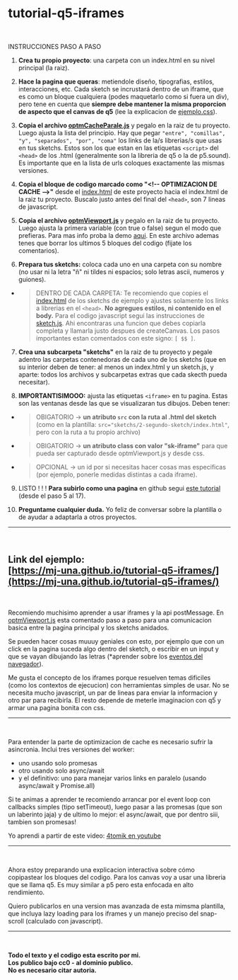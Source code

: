 # <br>tutorial-q5-iframes

<br>

INSTRUCCIONES PASO A PASO

1.  **Crea tu propio proyecto**: una carpeta con un index.html en su nivel principal (la raiz).

2.  **Hace la pagina que queras**: metiendole diseño, tipografias, estilos, interacciones, etc. Cada sketch se incrustará dentro de un iframe, que es como un bloque cualquiera (podes maquetarlo como si fuera un div), pero tene en cuenta que **siempre debe mantener la misma proporcion de aspecto que el canvas de q5** (lee la explicacion de [ejemplo.css](https://github.com/mj-una/tutorial-q5-iframes/blob/main/ejemplo.css)).

3.  **Copia el archivo [optmCacheParale.js](https://github.com/mj-una/tutorial-q5-iframes/blob/main/optmCacheParale.js)** y pegalo en la raiz de tu proyecto. Luego ajusta la lista del principio. Hay que pegar ```"entre", "comillas", "y", "separados", "por", "coma"``` los links de la/s librerias/s que usas en tus sketchs. Estos son los que estan en las etiquetas ```<script>``` del ```<head>``` de los .html (generalmente son la libreria de q5 o la de p5.sound). Es importante que en la lista de urls coloques exactamente las mismas versiones.

4.  **Copia el bloque de codigo marcado como "\<!-- OPTIMIZACION DE CACHE -->"** desde el [index.html](https://github.com/mj-una/tutorial-q5-iframes/blob/main/index.html) de este proyecto hacia el index.html de la raiz tu proyecto. Buscalo justo antes del final del ```<head>```, son 7 lineas de javascript.

5. **Copia el archivo [optmViewport.js](https://github.com/mj-una/tutorial-q5-iframes/blob/main/optmViewport.js)** y pegalo en la raiz de tu proyecto. Luego ajusta la primera variable (con true o false) segun el modo que prefieras. Para mas info proba la demo [aqui](https://mj-una.github.io/tutorial-q5-iframes/#explicacion). En este archivo ademas tenes que borrar los ultimos 5 bloques del codigo (fijate los comentarios).

6.  **Prepara tus sketchs:** coloca cada uno en una carpeta con su nombre (no usar ni la letra "ñ" ni tildes ni espacios; solo letras ascii, numeros y guiones).
- > DENTRO DE CADA CARPETA: Te recomiendo que copies el [index.html](https://github.com/mj-una/tutorial-q5-iframes/tree/main/sketchs/1-primer-sketch/index.html) de los sketchs de ejemplo y ajustes solamente los links a librerias en el ```<head>```. **No agregues estilos, ni contenido en el body.** Para el codigo javascript segui las instrucciones de [sketch.js](https://github.com/mj-una/tutorial-q5-iframes/tree/main/sketchs/1-primer-sketch/sketch.js). Ahi encontraras una funcion que debes copiarla completa y llamarla justo despues de createCanvas. Los pasos importantes estan comentados con este signo: ```[ $$ ]```.

7. **Crea una subcarpeta "sketchs"** en la raiz de tu proyecto y pegale adentro las carpetas contenedoras de cada uno de los sketchs (que en su interior deben de tener: al menos un index.html y un sketch.js, y aparte: todos los archivos y subcarpetas extras que cada skecth pueda necesitar).

8. **IMPORTANTISIMOOO:** ajusta las etiquetas ```<iframe>``` en tu pagina. Estas son las ventanas desde las que se visualizaran tus dibujos. Deben tener:
  - >OBIGATORIO -> **un atributo ```src``` con la ruta al .html del sketch** (como en la plantilla: ```src="sketchs/2-segundo-sketch/index.html"```, pero con la ruta a tu propio archivo)
  - >OBIGATORIO -> **un atributo class con valor "sk-iframe"** para que pueda ser capturado desde optmViewport.js y desde css.
  - >OPCIONAL -> un id por si necesitas hacer cosas mas especificas (por ejemplo, ponerle medidas distintas a cada iframe).

9. LISTO ! ! ! **Para subirlo como una pagina** en github segui [este tutorial](https://github.com/mj-una/tutorial-p5-responsive/blob/main/github.md) (desde el paso 5 al 17).

10. **Preguntame cualquier duda.** Yo feliz de conversar sobre la plantilla o de ayudar a adaptarla a otros proyectos.

<hr>

<br>

## Link del ejemplo:<br>[https://mj-una.github.io/tutorial-q5-iframes/](https://mj-una.github.io/tutorial-q5-iframes/)

<br>

Recomiendo muchisimo aprender a usar iframes y la api postMessage. En [optmViewport.js](https://github.com/mj-una/tutorial-q5-iframes/blob/main/optmViewport.js) esta comentado paso a paso para una comunicacion basica entre la pagina principal y los sketchs anidados.

Se pueden hacer cosas muuuy geniales con esto, por ejemplo que con un click en la pagina suceda algo dentro del sketch, o escribir en un input y que se vayan dibujando las letras (*aprender sobre los [eventos del navegador](https://developer.mozilla.org/es/docs/Learn_web_development/Core/Scripting/Events)).

Me gusta el concepto de los iframes porque resuelven temas dificiles (como los contextos de ejecucion) con herramientas simples de usar. No se necesita mucho javascript, un par de lineas para enviar la informacion y otro par para recibirla. El resto depende de meterle imaginacion con q5 y armar una pagina bonita con css. 

<hr>

<br>

Para entender la parte de optimizacion de cache es necesario sufrir la asincronia. Inclui tres versiones del worker:
- uno usando solo promesas
- otro usando solo async/await
- y el definitivo: uno para manejar varios links en paralelo (usando async/await y Promise.all)

Si te animas a aprender te recomiendo arrancar por el event loop con callbacks simples (tipo setTimeout), luego pasar a las promesas (que son un laberinto jaja) y de ultimo lo mejor: el async/await, que por dentro siii, tambien son promesas!

Yo aprendi a partir de este video: [4tomik en youtube](https://youtu.be/dX2lThXc0p4?si=pHalDVe4enRAyWpg)

<hr>

<br>

Ahora estoy preparando una explicacion interactiva sobre cómo copipastear los bloques del codigo. Para los canvas voy a usar una libreria que se llama q5. Es muy similar a p5 pero esta enfocada en alto rendimiento.

Quiero publicarlos en una version mas avanzada de esta mimsma plantilla, que incluya lazy loading para los iframes y un manejo preciso del snap-scroll (calculado con javascript).

<hr>

<br>

**Todo el texto y el codigo esta escrito por mi.<br>Los publico bajo cc0 - al dominio publico.<br>No es necesario citar autoria.**
